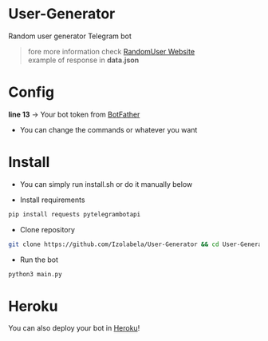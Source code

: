# User-Generator

Random user generator Telegram bot
> fore more information check [RandomUser Website](https://randomuser.me/)                               
> example of response in **data.json**

# Config
**line 13** -> Your bot token from [BotFather](https://t.me/botfather)
+ You can change the commands or whatever you want

# Install
+ You can simply run install.sh or do it manually below

+ Install requirements
```bash
pip install requests pytelegrambotapi
```
+ Clone repository
```bash
git clone https://github.com/Izolabela/User-Generator && cd User-Generator && chmod +x install.sh
```
+ Run the bot
```bash
python3 main.py
```

# Heroku
You can also deploy your bot in [Heroku](https://www.heroku.com)!
